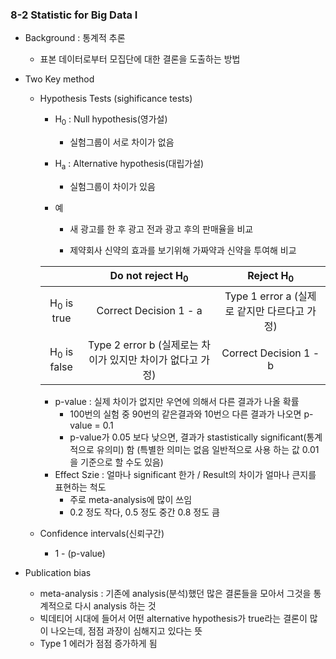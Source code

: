 ### 8-2 Statistic for Big Data I

- Background : 통계적 추론
  - 표본 데이터로부터 모집단에 대한 결론을 도출하는 방법

- Two Key method
  - Hypothesis Tests (sighificance tests)
    - H<sub>0</sub> : Null hypothesis(영가설)
      - 실험그룹이 서로 차이가 없음

    - H<sub>a</sub> : Alternative hypothesis(대립가설)
      - 실험그룹이 차이가 있음

    - 예

      - 새 광고를 한 후 광고 전과 광고 후의 판매율을 비교

      - 제약회사 신약의 효과를 보기위해 가짜약과 신약을 투여해 비교

    |                        |     Do not reject H<sub>0</sub>      |    Reject H<sub>0</sub>     |
    | :--------------------: | :----------------------------------: | :-------------------------: |
    | H<sub>0</sub> is true  |        Correct Decision 1 - a        | Type 1 error a (실제로 같지만 다르다고 가정) |
    | H<sub>0</sub> is false | Type 2 error b (실제로는 차이가 있지만 차이가 없다고 가정) |   Correct Decision 1 - b    |

    + p-value : 실제 차이가 없지만 우연에 의해서 다른 결과가 나올 확률
      + 100번의 실험 중 90번의 같은결과와 10번으 다른 결과가 나오면 p-value = 0.1
      + p-value가 0.05 보다 낮으면, 결과가 stastistically significant(통계적으로 유의미) 함 (특별한 의미는 없음 일반적으로 사용 하는 값 0.01을 기준으로 할 수도 있음)
    + Effect Szie : 얼마나 significant 한가 / Result의 차이가 얼마나 큰지를 표현하는 척도
      + 주로 meta-analysis에 많이 쓰임
      + 0.2 정도 작다, 0.5 정도 중간 0.8 정도 큼

  -  Confidence intervals(신뢰구간)

     - 1 - (p-value)

- Publication bias

  - meta-analysis : 기존에 analysis(분석)했던 많은 결론들을 모아서 그것을 통계적으로 다시 analysis 하는 것
  - 빅데티어 시대에 들어서 어떤 alternative hypothesis가 true라는 결론이 많이 나오는데, 점점 과장이 심해지고 있다는 뜻
  - Type 1 에러가 점점 증가하게 됨
